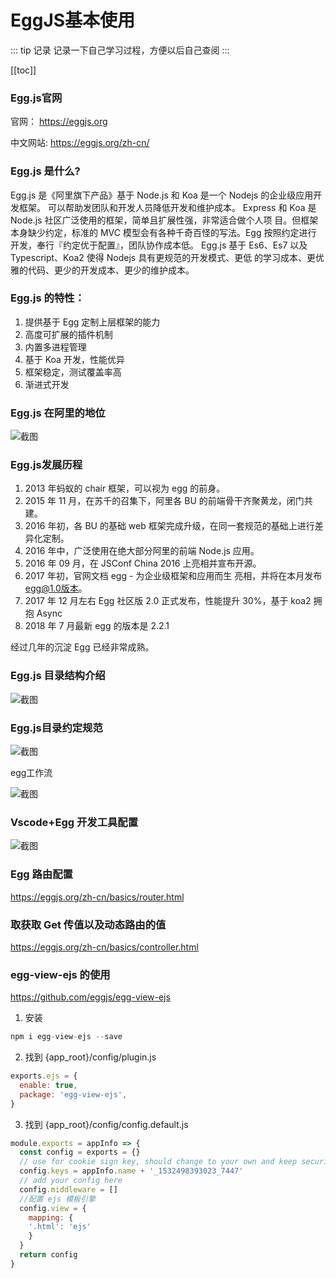# EggJS基本使用

::: tip 记录
记录一下自己学习过程，方便以后自己查阅
:::

[[toc]]
### Egg.js官网

官网： https://eggjs.org

中文网站: https://eggjs.org/zh-cn/

### Egg.js  是什么?
Egg.js 是《阿里旗下产品》基于 Node.js 和 Koa 是一个 Nodejs 的企业级应用开发框架。
可以帮助发团队和开发人员降低开发和维护成本。
Express 和 Koa 是 Node.js 社区广泛使用的框架，简单且扩展性强，非常适合做个人项
目。但框架本身缺少约定，标准的 MVC 模型会有各种千奇百怪的写法。Egg 按照约定进行
开发，奉行『约定优于配置』，团队协作成本低。
Egg.js 基于 Es6、Es7 以及 Typescript、Koa2 使得 Nodejs 具有更规范的开发模式、更低
的学习成本、更优雅的代码、更少的开发成本、更少的维护成本。

### Egg.js  的特性：
1. 提供基于 Egg 定制上层框架的能力
2. 高度可扩展的插件机制
3. 内置多进程管理
4. 基于 Koa 开发，性能优异
5. 框架稳定，测试覆盖率高
6. 渐进式开发

### Egg.js  在阿里的地位
![截图](../../../images/egg.png)

### Egg.js发展历程

1. 2013 年蚂蚁的 chair 框架，可以视为 egg 的前身。
2. 2015 年 11 月，在苏千的召集下，阿里各 BU 的前端骨干齐聚黄龙，闭门共建。
3. 2016 年初，各 BU 的基础 web 框架完成升级，在同一套规范的基础上进行差异化定制。
4. 2016 年中，广泛使用在绝大部分阿里的前端 Node.js 应用。
5. 2016 年 09 月，在 JSConf China 2016 上亮相并宣布开源。
6. 2017 年初，官网文档 egg - 为企业级框架和应用而生 亮相，并将在本月发布 egg@1.0版本。
7. 2017 年 12 月左右 Egg 社区版 2.0 正式发布，性能提升 30%，基于 koa2 拥抱 Async
8. 2018 年 7 月最新 egg 的版本是 2.2.1

经过几年的沉淀 Egg 已经非常成熟。

### Egg.js  目录结构介绍
![截图](../../../images/egg_file.png)

### Egg.js目录约定规范
![截图](../../../images/egg_file1.png)

egg工作流

![截图](../../../images/egg_flow.jpg)

### Vscode+Egg  开发工具配置
![截图](../../../images/egg_file2.png)

### Egg 路由配置

https://eggjs.org/zh-cn/basics/router.html

### 取获取 Get  传值以及动态路由的值

https://eggjs.org/zh-cn/basics/controller.html

### egg-view-ejs  的使用

https://github.com/eggjs/egg-view-ejs

1. 安装
```js
npm i egg-view-ejs --save
```

2. 找到 {app_root}/config/plugin.js

```js
exports.ejs = {
  enable: true,
  package: 'egg-view-ejs',
}
```

3. 找到 {app_root}/config/config.default.js

```js
module.exports = appInfo => {
  const config = exports = {}
  // use for cookie sign key, should change to your own and keep security
  config.keys = appInfo.name + '_1532498393023_7447'
  // add your config here
  config.middleware = []
  //配置 ejs 模板引擎
  config.view = {
    mapping: {
    '.html': 'ejs'
    }
  }
  return config
}
```